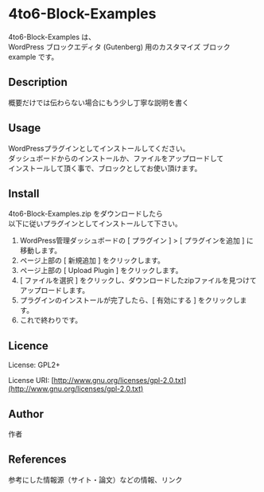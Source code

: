 4to6-Block-Examples
===
4to6-Block-Examples は、  
WordPress ブロックエディタ (Gutenberg) 用のカスタマイズ ブロック example です。

## Description

概要だけでは伝わらない場合にもう少し丁寧な説明を書く

## Usage
WordPressプラグインとしてインストールしてください。  
ダッシュボードからのインストールか、ファイルをアップロードして  
インストールして頂く事で、ブロックとしてお使い頂けます。

## Install
4to6-Block-Examples.zip をダウンロードしたら  
以下に従いプラグインとしてインストールして下さい。
1. WordPress管理ダッシュボードの [ プラグイン ] > [ プラグインを追加 ] に移動します。
1. ページ上部の [ 新規追加 ] をクリックします。
1. ページ上部の [ Upload Plugin ] をクリックします。
1. [ ファイルを選択 ] をクリックし、ダウンロードしたzipファイルを見つけてアップロードします。
1. プラグインのインストールが完了したら、[ 有効にする ] をクリックします。
1. これで終わりです。

## Licence
License: GPL2+

License URI: [http://www.gnu.org/licenses/gpl-2.0.txt](http://www.gnu.org/licenses/gpl-2.0.txt)

## Author

作者

## References

参考にした情報源（サイト・論文）などの情報、リンク
